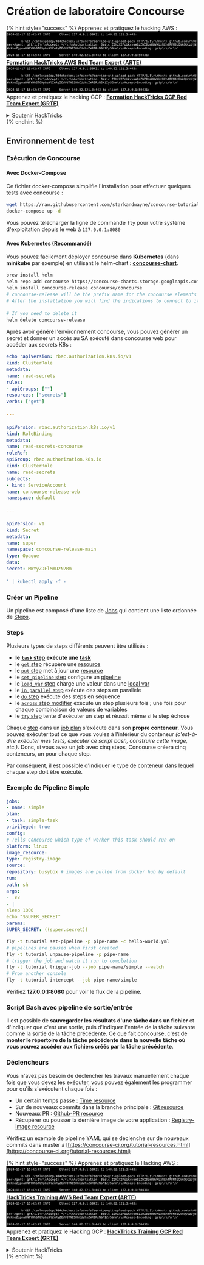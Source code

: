 # Création de laboratoire Concourse

{% hint style="success" %}
Apprenez et pratiquez le hacking AWS :<img src="../../.gitbook/assets/image (1).png" alt="" data-size="line">[**Formation HackTricks AWS Red Team Expert (ARTE)**](https://training.hacktricks.xyz/courses/arte)<img src="../../.gitbook/assets/image (1).png" alt="" data-size="line">\
Apprenez et pratiquez le hacking GCP : <img src="../../.gitbook/assets/image (2).png" alt="" data-size="line">[**Formation HackTricks GCP Red Team Expert (GRTE)**<img src="../../.gitbook/assets/image (2).png" alt="" data-size="line">](https://training.hacktricks.xyz/courses/grte)

<details>

<summary>Soutenir HackTricks</summary>

* Consultez les [**plans d'abonnement**](https://github.com/sponsors/carlospolop)!
* **Rejoignez le** 💬 [**groupe Discord**](https://discord.gg/hRep4RUj7f) ou le [**groupe telegram**](https://t.me/peass) ou **suivez** nous sur **Twitter** 🐦 [**@hacktricks\_live**](https://twitter.com/hacktricks\_live)**.**
* **Partagez des astuces de hacking en soumettant des PRs aux** [**HackTricks**](https://github.com/carlospolop/hacktricks) et [**HackTricks Cloud**](https://github.com/carlospolop/hacktricks-cloud) dépôts github.

</details>
{% endhint %}

## Environnement de test

### Exécution de Concourse

#### Avec Docker-Compose

Ce fichier docker-compose simplifie l'installation pour effectuer quelques tests avec concourse :
```bash
wget https://raw.githubusercontent.com/starkandwayne/concourse-tutorial/master/docker-compose.yml
docker-compose up -d
```
Vous pouvez télécharger la ligne de commande `fly` pour votre système d'exploitation depuis le web à `127.0.0.1:8080`

#### Avec Kubernetes (Recommandé)

Vous pouvez facilement déployer concourse dans **Kubernetes** (dans **minikube** par exemple) en utilisant le helm-chart : [**concourse-chart**](https://github.com/concourse/concourse-chart).
```bash
brew install helm
helm repo add concourse https://concourse-charts.storage.googleapis.com/
helm install concourse-release concourse/concourse
# concourse-release will be the prefix name for the concourse elements in k8s
# After the installation you will find the indications to connect to it in the console

# If you need to delete it
helm delete concourse-release
```
Après avoir généré l'environnement concourse, vous pouvez générer un secret et donner un accès au SA exécuté dans concourse web pour accéder aux secrets K8s :
```yaml
echo 'apiVersion: rbac.authorization.k8s.io/v1
kind: ClusterRole
metadata:
name: read-secrets
rules:
- apiGroups: [""]
resources: ["secrets"]
verbs: ["get"]

---

apiVersion: rbac.authorization.k8s.io/v1
kind: RoleBinding
metadata:
name: read-secrets-concourse
roleRef:
apiGroup: rbac.authorization.k8s.io
kind: ClusterRole
name: read-secrets
subjects:
- kind: ServiceAccount
name: concourse-release-web
namespace: default

---

apiVersion: v1
kind: Secret
metadata:
name: super
namespace: concourse-release-main
type: Opaque
data:
secret: MWYyZDFlMmU2N2Rm

' | kubectl apply -f -
```
### Créer un Pipeline

Un pipeline est composé d'une liste de [Jobs](https://concourse-ci.org/jobs.html) qui contient une liste ordonnée de [Steps](https://concourse-ci.org/steps.html).

### Steps

Plusieurs types de steps différents peuvent être utilisés :

* **le** [**`task` step**](https://concourse-ci.org/task-step.html) **exécute une** [**task**](https://concourse-ci.org/tasks.html)
* le [`get` step](https://concourse-ci.org/get-step.html) récupère une [resource](https://concourse-ci.org/resources.html)
* le [`put` step](https://concourse-ci.org/put-step.html) met à jour une [resource](https://concourse-ci.org/resources.html)
* le [`set_pipeline` step](https://concourse-ci.org/set-pipeline-step.html) configure un [pipeline](https://concourse-ci.org/pipelines.html)
* le [`load_var` step](https://concourse-ci.org/load-var-step.html) charge une valeur dans une [local var](https://concourse-ci.org/vars.html#local-vars)
* le [`in_parallel` step](https://concourse-ci.org/in-parallel-step.html) exécute des steps en parallèle
* le [`do` step](https://concourse-ci.org/do-step.html) exécute des steps en séquence
* le [`across` step modifier](https://concourse-ci.org/across-step.html#schema.across) exécute un step plusieurs fois ; une fois pour chaque combinaison de valeurs de variables
* le [`try` step](https://concourse-ci.org/try-step.html) tente d'exécuter un step et réussit même si le step échoue

Chaque [step](https://concourse-ci.org/steps.html) dans un [job plan](https://concourse-ci.org/jobs.html#schema.job.plan) s'exécute dans son **propre conteneur**. Vous pouvez exécuter tout ce que vous voulez à l'intérieur du conteneur _(c'est-à-dire exécuter mes tests, exécuter ce script bash, construire cette image, etc.)_. Donc, si vous avez un job avec cinq steps, Concourse créera cinq conteneurs, un pour chaque step.

Par conséquent, il est possible d'indiquer le type de conteneur dans lequel chaque step doit être exécuté.

### Exemple de Pipeline Simple
```yaml
jobs:
- name: simple
plan:
- task: simple-task
privileged: true
config:
# Tells Concourse which type of worker this task should run on
platform: linux
image_resource:
type: registry-image
source:
repository: busybox # images are pulled from docker hub by default
run:
path: sh
args:
- -cx
- |
sleep 1000
echo "$SUPER_SECRET"
params:
SUPER_SECRET: ((super.secret))
```

```bash
fly -t tutorial set-pipeline -p pipe-name -c hello-world.yml
# pipelines are paused when first created
fly -t tutorial unpause-pipeline -p pipe-name
# trigger the job and watch it run to completion
fly -t tutorial trigger-job --job pipe-name/simple --watch
# From another console
fly -t tutorial intercept --job pipe-name/simple
```
Vérifiez **127.0.0.1:8080** pour voir le flux de la pipeline.

### Script Bash avec pipeline de sortie/entrée

Il est possible de **sauvegarder les résultats d'une tâche dans un fichier** et d'indiquer que c'est une sortie, puis d'indiquer l'entrée de la tâche suivante comme la sortie de la tâche précédente. Ce que fait concourse, c'est de **monter le répertoire de la tâche précédente dans la nouvelle tâche où vous pouvez accéder aux fichiers créés par la tâche précédente**.

### Déclencheurs

Vous n'avez pas besoin de déclencher les travaux manuellement chaque fois que vous devez les exécuter, vous pouvez également les programmer pour qu'ils s'exécutent chaque fois :

* Un certain temps passe : [Time resource](https://github.com/concourse/time-resource/)
* Sur de nouveaux commits dans la branche principale : [Git resource](https://github.com/concourse/git-resource)
* Nouveaux PR : [Github-PR resource](https://github.com/telia-oss/github-pr-resource)
* Récupérer ou pousser la dernière image de votre application : [Registry-image resource](https://github.com/concourse/registry-image-resource/)

Vérifiez un exemple de pipeline YAML qui se déclenche sur de nouveaux commits dans master à [https://concourse-ci.org/tutorial-resources.html](https://concourse-ci.org/tutorial-resources.html)

{% hint style="success" %}
Apprenez et pratiquez le Hacking AWS :<img src="../../.gitbook/assets/image (1).png" alt="" data-size="line">[**HackTricks Training AWS Red Team Expert (ARTE)**](https://training.hacktricks.xyz/courses/arte)<img src="../../.gitbook/assets/image (1).png" alt="" data-size="line">\
Apprenez et pratiquez le Hacking GCP : <img src="../../.gitbook/assets/image (2).png" alt="" data-size="line">[**HackTricks Training GCP Red Team Expert (GRTE)**<img src="../../.gitbook/assets/image (2).png" alt="" data-size="line">](https://training.hacktricks.xyz/courses/grte)

<details>

<summary>Soutenir HackTricks</summary>

* Vérifiez les [**plans d'abonnement**](https://github.com/sponsors/carlospolop)!
* **Rejoignez le** 💬 [**groupe Discord**](https://discord.gg/hRep4RUj7f) ou le [**groupe telegram**](https://t.me/peass) ou **suivez-nous sur** **Twitter** 🐦 [**@hacktricks\_live**](https://twitter.com/hacktricks\_live)**.**
* **Partagez des astuces de hacking en soumettant des PR aux** [**HackTricks**](https://github.com/carlospolop/hacktricks) et [**HackTricks Cloud**](https://github.com/carlospolop/hacktricks-cloud) dépôts github.

</details>
{% endhint %}
